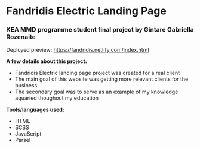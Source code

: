 # Fandridis Electric Landing Page
### KEA MMD programme student final project by Gintare Gabriella Rozenaite

Deployed preview:
https://fandridis.netlify.com/index.html

**A few details about this project:**
* Fandridis Electric landing page project was created for a real client
* The main goal of this website was getting more relevant clients for the business
* The secondary goal was to serve as an example of my knowledge aquaried thoughout my education
 
**Tools/languages used:**
* HTML
* SCSS
* JavaScript
* Parsel
